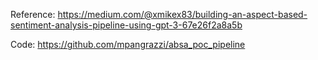 Reference:
https://medium.com/@xmikex83/building-an-aspect-based-sentiment-analysis-pipeline-using-gpt-3-67e26f2a8a5b

Code:
https://github.com/mpangrazzi/absa_poc_pipeline
